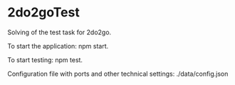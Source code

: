 # 2do2goTest
Solving of the test task for 2do2go.

To start the application: npm start.

To start testing: npm test.

Configuration file with ports and other technical settings: ./data/config.json
